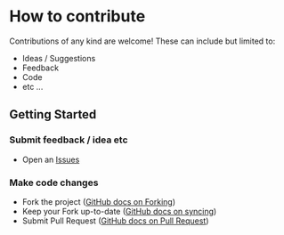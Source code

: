 # How to contribute

Contributions of any kind are welcome! These can include but limited to:

* Ideas / Suggestions
* Feedback
* Code
* etc ...

## Getting Started

### Submit feedback / idea etc

* Open an [Issues](/issues)

### Make code changes

* Fork the project ([GitHub docs on Forking](https://help.github.com/articles/fork-a-repo/))
* Keep your Fork up-to-date ([GitHub docs on syncing](https://help.github.com/articles/syncing-a-fork/))
* Submit Pull Request ([GitHub docs on Pull Request](https://help.github.com/articles/creating-a-pull-request/))
